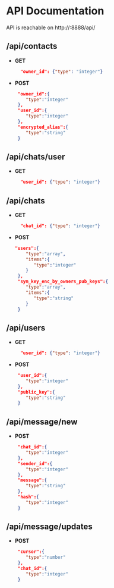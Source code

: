 # API Documentation

API is reachable on http://<ip address>:8888/api/

## /api/contacts
* **GET**
  ```json
    "owner_id": {"type": "integer"}
  ```
* **POST**
  ```json
   "owner_id":{
      "type":"integer"
   },
   "user_id":{
      "type":"integer"
   },
   "encrypted_alias":{
      "type":"string"
   }
  ```

## /api/chats/user
* **GET**
  ```json
    "user_id": {"type": "integer"}
  ```

## /api/chats
* **GET**
  ```json
    "chat_id": {"type": "integer"}
  ```
* **POST**
  ```json
  "users":{
      "type":"array",
      "items":{
         "type":"integer"
      }
   },
   "sym_key_enc_by_owners_pub_keys":{
      "type":"array",
      "items":{
         "type":"string"
      }
   }
  ```

## /api/users
* **GET**
  ```json
    "user_id": {"type": "integer"}
  ```
* **POST**
  ```json
   "user_id":{
      "type":"integer"
   },
   "public_key":{
      "type":"string"
   }
  ```
  
## /api/message/new
* **POST**
  ```json
   "chat_id":{
      "type":"integer"
   },
   "sender_id":{
      "type":"integer"
   },
   "message":{
      "type":"string"
   },
   "hash":{
      "type":"integer"
   }
  ```
  
## /api/message/updates
* **POST**
  ```json
   "cursor":{
      "type":"number"
   },
   "chat_id":{
      "type":"integer"
   }
  ```
  
